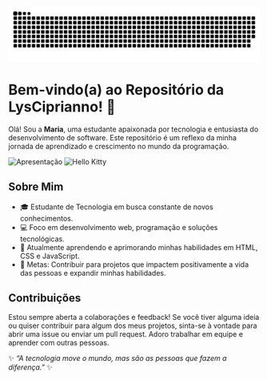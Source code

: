 
<picture align="center">
<source media="(prefers-color-scheme: dark)" srcset="https://raw.githubusercontent.com/mari4souza/mari4souza/output/github-contribution-grid-snake-dark.svg">
<source media="(prefers-color-scheme: light)" srcset="https://raw.githubusercontent.com/mari4souza/mari4souza/output/github-contribution-grid-snake-dark.svg">
<img align="center" alt="github contribution grid snake animation" src="https://raw.githubusercontent.com/mari4souza/mari4souza/output/github-contribution-grid-snake.svg">
</picture>


  
# Bem-vindo(a) ao Repositório da LysCiprianno! 🌟
Olá! Sou a **Maria**, uma estudante apaixonada por tecnologia e entusiasta do desenvolvimento de software. Este repositório é um reflexo da minha jornada de aprendizado e crescimento no mundo da programação.


![Apresentação](https://user-images.githubusercontent.com/122843056/222992067-f3d05bc4-769e-412b-9be1-00fa7356e74b.gif)
![Hello Kitty](https://media.tenor.com/KCR6uHAlphkAAAAi/hello-kitty.gif)
 

## Sobre Mim
- 🎓 Estudante de Tecnologia em busca constante de novos conhecimentos.
- 💻 Foco em desenvolvimento web, programação e soluções tecnológicas.
- 🌱 Atualmente aprendendo e aprimorando minhas habilidades em HTML, CSS e JavaScript.
- 🎯 Metas: Contribuir para projetos que impactem positivamente a vida das pessoas e expandir minhas habilidades.
## Contribuições
Estou sempre aberta a colaborações e feedback! Se você tiver alguma ideia ou quiser contribuir para algum dos meus projetos, sinta-se à vontade para abrir uma issue ou enviar um pull request. Adoro trabalhar em equipe e aprender com outras pessoas.

✨ _“A tecnologia move o mundo, mas são as pessoas que fazem a diferença.”_ ✨
